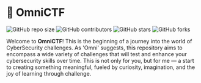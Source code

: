 # 🚀 OmniCTF

![GitHub repo size](https://img.shields.io/github/repo-size/OmniCTF/OmniCTF)
![GitHub contributors](https://img.shields.io/github/contributors/OmniCTF/OmniCTF)
![GitHub stars](https://img.shields.io/github/stars/OmniCTF/OmniCTF?style=social)
![GitHub forks](https://img.shields.io/github/forks/OmniCTF/OmniCTF?style=social)

Welcome to **OmniCTF**! This is the beginning of a journey into the world of CyberSecurity challenges. As 'Omni' suggests, this repository aims to encompass a wide variety of challenges that will test and enhance your cybersecurity skills over time. 
This is not only for you, but for me — a start to creating something meaningful, fueled by curiosity, imagination, and the joy of learning through challenge.




